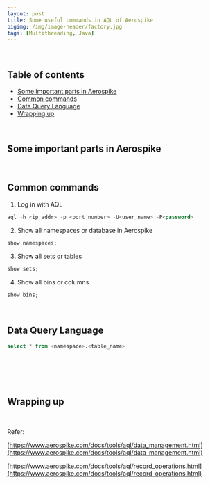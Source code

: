 ```yaml
---
layout: post
title: Some useful commands in AQL of Aerospike
bigimg: /img/image-header/factory.jpg
tags: [Multithreading, Java]
---
```




<br>

## Table of contents
- [Some important parts in Aerospike](#some-important-parts-in-aerospike)
- [Common commands](#common-commands)
- [Data Query Language](#data-query-language)
- [Wrapping up](#wrapping-up)


<br>

## Some important parts in Aerospike






<br>

## Common commands
1. Log in with AQL


```sql
aql -h <ip_addr> -p <port_number> -U<user_name> -P<password>
```

2. Show all namespaces or database in Aerospike

```sql
show namespaces;
```

3. Show all sets or tables

```sql
show sets;
```

4. Show all bins or columns

```sql
show bins;
```

<br>

## Data Query Language

```sql
select * from <namespace>.<table_name>
```




<br>

## 






<br>

## Wrapping up






<br>

Refer:

[https://www.aerospike.com/docs/tools/aql/data_management.html](https://www.aerospike.com/docs/tools/aql/data_management.html)

[https://www.aerospike.com/docs/tools/aql/record_operations.html](https://www.aerospike.com/docs/tools/aql/record_operations.html)
